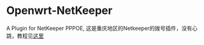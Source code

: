 Openwrt-NetKeeper
=================

A Plugin for NetKeeper PPPOE, 这是重庆地区的Netkeeper的拨号插件，没有心跳，教程见[这里](http://www.right.com.cn/forum/thread-141979-1-1.html)
